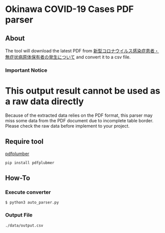 # Okinawa COVID-19 Cases PDF parser

## About
The tool will download the latest PDF from [新型コロナウイルス感染症患者・無症状病原体保有者の発生について](https://www.pref.okinawa.lg.jp/site/hoken/chiikihoken/kekkaku/press/20200214_covid19_pr1.html) and convert it to a csv file.

### Important Notice
# This output result cannot be used as a raw data directly
Because of the extracted data relies on the PDF format, this parser may miss some data from the PDF document due to incomplete table border.
Please check the raw data before implement to your project.

## Require tool
[pdfplumber](https://github.com/jsvine/pdfplumber)

```
pip install pdfplubmer
```

## How-To

### Execute converter
```
$ python3 auto_parser.py
```

### Output File
```
./data/output.csv
```


